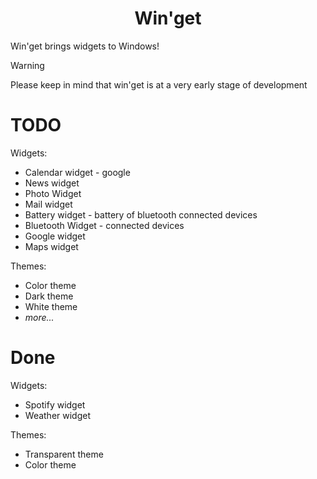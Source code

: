 <h1 align="center">Win'get</h1>
<p></p>
Win'get brings widgets to Windows! 
</p>

> [!WARNING]
> Please keep in mind that win'get is at a very early stage of development

# TODO
Widgets: 
 - Calendar widget - google
 - News widget
 - Photo Widget
 - Mail widget
 - Battery widget - battery of bluetooth connected devices
 - Bluetooth Widget - connected devices
 - Google widget
 - Maps widget

Themes: 
 - Color theme
 - Dark theme
 - White theme
 - *more...*

# Done
Widgets: 
 - Spotify widget
 - Weather widget

Themes:
 - Transparent theme
 - Color theme

